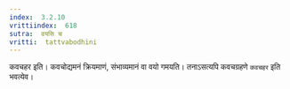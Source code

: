 ```yaml
---
index:  3.2.10
vrittiindex:  618
sutra:  वयसि च
vritti:  tattvabodhini 
---
```


कवचहर इति। कवचोद्यमनं क्रियमाणं, संभाव्यमानं वा वयो गमयति। तनाऽसत्यपि कवचग्रहणे `कवचहर` इति भवत्येव। 

